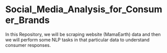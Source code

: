 # Social_Media_Analysis_for_Consumer_Brands
 In this Repository, we will be scraping website (MamaEarth) data and then we will perform some NLP tasks in that particular data to understand consumer responses.
